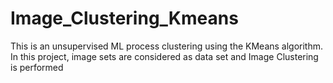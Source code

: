 # Image_Clustering_Kmeans
This is an unsupervised ML process clustering using the KMeans algorithm. In this project, image sets are considered as data set and Image Clustering is performed
